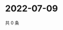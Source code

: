 # 2022-07-09

共 0 条

<!-- BEGIN WEIBO -->
<!-- 最后更新时间 Sat Jul 09 2022 00:35:43 GMT+0800 (China Standard Time) -->

<!-- END WEIBO -->
